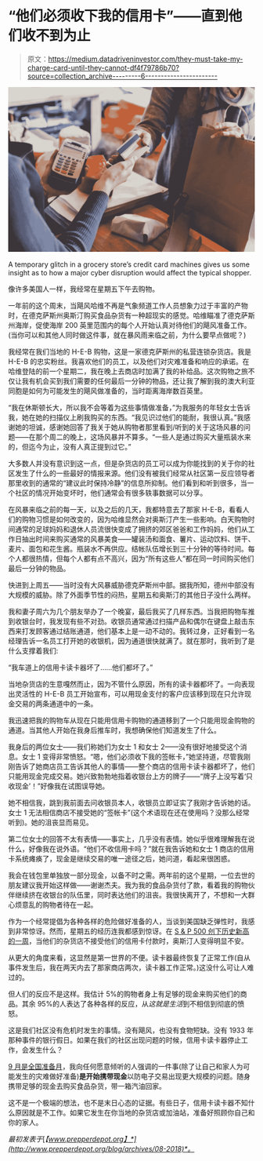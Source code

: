 # “他们必须收下我的信用卡”——直到他们收不到为止

> 原文：<https://medium.datadriveninvestor.com/they-must-take-my-charge-card-until-they-cannot-df4f79786b70?source=collection_archive---------6----------------------->

![](img/c9f38cfaf233481663d0d4c28d0cb902.png)

A temporary glitch in a grocery store’s credit card machines gives us some insight as to how a major cyber disruption would affect the typical shopper.

像许多美国人一样，我经常在星期五下午去购物。

一年前的这个周末，当飓风哈维不再是气象频道工作人员想象力过于丰富的产物时，在德克萨斯州奥斯汀购买食品杂货有一种超现实的感觉。哈维瞄准了德克萨斯州海岸，促使海岸 200 英里范围内的每个人开始认真对待他们的飓风准备工作。(当你可以和其他人同时做这件事，就在暴风雨来临之前，为什么要早点做呢？)

我经常在我们当地的 H-E-B 购物，这是一家德克萨斯州的私营连锁杂货店。我是 H-E-B 的忠实粉丝。我喜欢他们的员工，以及他们对灾难准备和响应的承诺。在哈维登陆的前一个星期二，我在晚上去商店时加满了我的补给品。这次购物之旅不仅让我有机会买到我们需要的任何最后一分钟的物品，还让我了解到我的澳大利亚同胞是如何为可能发生的飓风做准备的，当时距离海岸数百英里。

“我在休斯顿长大，所以我不会等着为这些事情做准备，”为我服务的年轻女士告诉我，她在她的扫描仪上刷我购买的东西。“我见识过他们的能耐，我很认真。”我感谢她的坦诚，感谢她回答了我关于她从购物者那里看到/听到的关于这场风暴的问题——在那个周二的晚上，这场风暴并不算多。“一些人是通过购买大量瓶装水来的，但迄今为止，没有人真正提到过它。”

大多数人并没有意识到这一点，但是杂货店的员工可以成为你能找到的关于你的社区发生了什么的一些最好的情报来源。他们没有被我们经常从社区第一反应领导者那里收到的通常的“建议此时保持冷静”的信息所抑制。他们看到和听到很多，当一个社区的情况开始变坏时，他们通常会有很多轶事数据可以分享。

在风暴来临之前的每一天，以及之后的几天，我都特意去了那家 H-E-B，看看人们的购物习惯是如何改变的，因为哈维显然会对奥斯汀产生一些影响。白天购物时间通常的足球妈妈和退休人员流很快变成了拥挤的郊区爸爸和工作妈妈，他们从工作日抽出时间来购买通常的风暴美食——罐装汤和面食、薯片、运动饮料、饼干、麦片、面包和花生酱。瓶装水不再供应。结帐队伍增长到三十分钟的等待时间。每个人都很热情，但每个人都有点不高兴，因为“所有这些人”都在同一时间购买他们最后一分钟的物品。

快进到上周五——当时没有大风暴威胁德克萨斯州中部。据我所知，德州中部没有大规模的威胁。除了外面季节性的闷热，星期五和奥斯汀的其他日子没什么两样。

我和妻子周六为几个朋友举办了一个晚宴，最后我买了几样东西。当我把购物车推到收银台时，我发现有些不对劲。收银员通常通过扫描产品和偶尔在键盘上敲击东西来打发顾客通过结账通道，他们基本上是一动不动的。我转过身，正好看到一名经理告诉一名员工打开她的收银机，因为通道很快就满了。就在那时，我听到了是什么支撑着我们:

“我车道上的信用卡读卡器坏了……他们都坏了。”

当地杂货店的生意嘎然而止，因为不管什么原因，所有的读卡器都坏了。一向表现出灵活性的 H-E-B 员工开始宣布，可以用现金支付的客户应该移到现在只允许现金交易的两条通道中的一条。

我迅速把我的购物车从现在只能用信用卡购物的通道移到了一个只能用现金购物的通道。当其他人开始在我身后推车时，我想确保他们知道发生了什么。

我身后的两位女士——我们称她们为女士 1 和女士 2——没有很好地接受这个消息。女士 1 变得非常愤怒。“嗯，他们必须收下我的签帐卡，”她坚持道，尽管我刚刚告诉了她商店员工告诉其他人的事情——整个商店的信用卡读卡器都坏了，他们只能用现金完成交易。她兴致勃勃地指着收银台上方的牌子——“牌子上没写着‘只收现金’！”好像我在试图误导她。

她不相信我，跳到我前面去问收银员本人，收银员立即证实了我刚才告诉她的话。女士 1 无法相信商店不接受她的“签帐卡”(这个术语现在还在使用吗？没那么经常听到)。她的沮丧显而易见。

第二位女士的回答不太有表情——事实上，几乎没有表情。她似乎很难理解我在说什么，好像我在说外语。“他们不收信用卡吗？”就在我告诉她和女士 1 商店的信用卡系统瘫痪了，现金是继续交易的唯一途径之后，她问道，看起来很困惑。

我会在钱包里单独放一部分现金，以备不时之需。两年前的这个星期，一位去世的朋友建议我开始这样做——谢谢杰夫。我为我的食品杂货付了款，看着我的购物伙伴继续挤在收银台的队伍里，同时表达他们的沮丧。我很快离开了，不想和一大群心烦意乱的购物者待在一起。

作为一个经常提倡为各种各样的危险做好准备的人，当谈到美国缺乏弹性时，我感到非常惊讶。然而，星期五的经历连我都感到惊讶。在 [S & P 500 创下历史新高的一周](https://www.theguardian.com/business/2018/aug/22/wall-street-record-longest-rally-history-bull-market)，当他们的杂货店不接受他们的信用卡付款时，奥斯汀人变得明显不安。

从更大的角度来看，这显然是第一世界的不便。读卡器最终恢复了正常工作(自从事件发生后，我在两天内去了那家商店两次，读卡器工作正常。)这没什么可让人难过的。

但人们的反应不是这样。我估计 5%的购物者身上有足够的现金来购买他们的商品。其余 95%的人表达了各种各样的反应，从*这就是生活*到不相信到彻底的愤怒。

这是我们社区没有危机时发生的事情。没有飓风，也没有食物短缺。没有 1933 年那种事件的银行假日。如果在我们的社区出现问题的时候，信用卡读卡器停止工作，会发生什么？

[9 月是全国准备月](https://www.ready.gov/september)，我向任何愿意倾听的人强调的一件事(除了让自己和家人为可能发生的灾难做好准备)**是开始携带现金**以防电子交易出现更大规模的问题。随身携带足够的现金去购买食品杂货，带一箱汽油回家。

这不是一个极端的想法，也不是末日心态的证据。有些日子，信用卡读卡器不知什么原因就是不工作。如果它发生在你当地的杂货店或加油站，准备好照顾你自己和你的家人。

*最初发表于*[*【www.prepperdepot.org】*](http://www.prepperdepot.org/blog/archives/08-2018)*。*